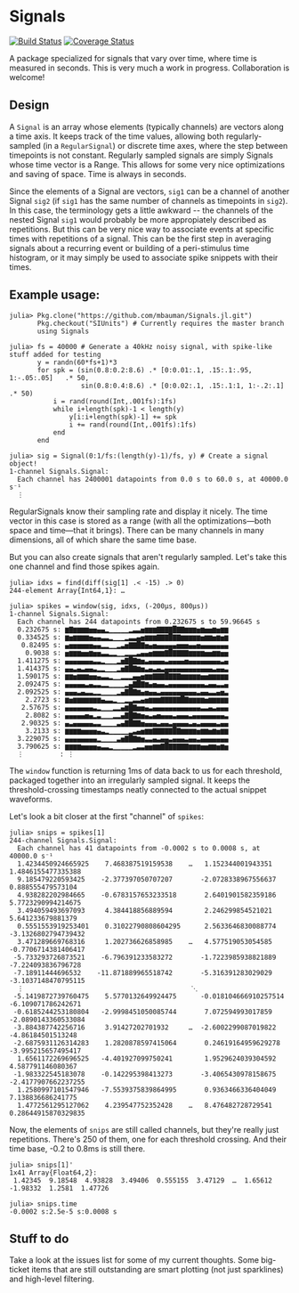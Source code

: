 # Signals

[![Build Status](https://travis-ci.org/mbauman/Signals.jl.svg?branch=master)](https://travis-ci.org/mbauman/Signals.jl) [![Coverage Status](https://img.shields.io/coveralls/mbauman/Signals.jl.svg)](https://coveralls.io/r/mbauman/Signals.jl)

A package specialized for signals that vary over time, where time is measured in seconds.  This is very much a work in progress.  Collaboration is welcome!

## Design

A `Signal` is an array whose elements (typically channels) are vectors along a time axis. It keeps track of the time values, allowing both regularly-sampled (in a `RegularSignal`) or discrete time axes, where the step between timepoints is not constant.  Regularly sampled signals are simply Signals whose time vector is a Range.  This allows for some very nice optimizations and saving of space.  Time is always in seconds.

Since the elements of a Signal are vectors, `sig1` can be a channel of another Signal `sig2` (if `sig1` has the same number of channels as timepoints in `sig2`).  In this case, the terminology gets a little awkward -- the channels of the nested Signal `sig1` would probably be more appropiately described as repetitions. But this can be very nice way to associate events at specific times with repetitions of a signal.  This can be the first step in averaging signals about a recurring event or building of a peri-stimulus time histogram, or it may simply be used to associate spike snippets with their times.

## Example usage:

    julia> Pkg.clone("https://github.com/mbauman/Signals.jl.git")
           Pkg.checkout("SIUnits") # Currently requires the master branch
           using Signals
           
    julia> fs = 40000 # Generate a 40kHz noisy signal, with spike-like stuff added for testing
           y = randn(60*fs+1)*3
           for spk = (sin(0.8:0.2:8.6) .* [0:0.01:.1, .15:.1:.95, 1:-.05:.05]   .* 50,
                      sin(0.8:0.4:8.6) .* [0:0.02:.1, .15:.1:1, 1:-.2:.1] .* 50)
               i = rand(round(Int,.001fs):1fs)
               while i+length(spk)-1 < length(y)
                   y[i:i+length(spk)-1] += spk
                   i += rand(round(Int,.001fs):1fs)
               end
           end
        
    julia> sig = Signal(0:1/fs:(length(y)-1)/fs, y) # Create a signal object!
    1-channel Signals.Signal:
      Each channel has 2400001 datapoints from 0.0 s to 60.0 s, at 40000.0 s⁻¹
      ⋮

RegularSignals know their sampling rate and display it nicely. The time vector in this case is stored as a range (with all the optimizations—both space and time—that it brings).  There can be many channels in many dimensions, all of which share the same time base.

But you can also create signals that aren't regularly sampled.  Let's take this one channel and find those spikes again.

    julia> idxs = find(diff(sig[1] .< -15) .> 0)
    244-element Array{Int64,1}: …
    
    julia> spikes = window(sig, idxs, (-200μs, 800μs))
    1-channel Signals.Signal:
      Each channel has 244 datapoints from 0.232675 s to 59.96645 s
      0.232675 s: ▆▇▆▆▆▆▅▅▄▄▂▁▁▁▁▁▂▃▃▅▆▆▆▇▇▇▇█▇▇▆▆▆▅▆▅▅▆▅▆▆
      0.334525 s: ▆▅▆▆▆▆▅▄▄▃▃▂▁▁▁▂▃▃▄▅▆▆▆▇▇▇█▇▇▆▆▆▆▆▅▆▆▅▆▅▆
       0.82495 s: ▄▅▅▅▅▅▅▄▄▂▂▁▁▂▃▅▇▇█▇▅▄▅▄▄▄▄▄▅▅▅▄▄▅▄▄▄▄▄▄▄
        0.9038 s: ▅▆▆▆▅▅▆▅▅▃▃▂▂▁▁▂▂▂▃▄▄▅▆▆▆▇█▇▇▇▇▆▆▆▆▅▅▆▆▅▅
      1.411275 s: ▄▄▄▄▄▄▄▃▃▂▁▁▁▂▅▇█▇▆▅▃▄▄▄▄▃▄▄▄▄▅▄▄▄▄▄▄▄▄▃▄
      1.414375 s: ▄▄▃▄▃▄▄▃▂▂▁▁▁▂▅▇█▇▆▅▃▄▃▄▃▄▄▄▄▄▄▄▄▄▄▄▄▃▄▄▃
      1.590175 s: ▆▆▅▆▆▆▅▅▄▃▃▂▁▁▂▂▂▄▄▅▆▆▇▇▇█▇▇▇▆▆▆▆▆▅▅▆▆▆▆▆
      2.092475 s: ▄▄▄▄▄▃▄▃▃▂▂▁▁▁▁▂▄▇█▇▆▄▅▄▄▃▄▄▄▄▄▄▄▄▄▃▄▄▃▃▄
      2.092525 s: ▄▄▄▃▄▃▃▂▂▁▁▁▁▂▄▇█▇▆▄▅▄▄▃▄▄▄▄▄▄▄▄▄▃▄▄▃▃▄▅▃
        2.2723 s: ▆▅▆▆▆▆▆▆▆▄▃▃▂▁▁▂▂▃▃▄▅▆▆▆▇▇▇▇▇█▇▆▆▆▆▅▆▆▆▆▆
       2.57675 s: ▄▄▄▄▄▄▄▃▂▁▁▁▂▂▄▆█▇▅▅▄▃▄▄▄▄▄▄▄▄▄▄▄▄▃▃▄▃▄▄▄
        2.8082 s: ▄▄▄▄▄▅▄▂▃▁▁▁▂▂▄▇█▇▆▅▄▃▄▅▄▄▄▃▄▄▄▃▄▄▄▄▄▄▄▄▃
       2.90325 s: ▄▃▄▄▄▄▄▃▃▁▁▁▁▃▄▇█▇▇▅▄▄▄▃▄▄▃▄▄▄▄▃▄▃▄▄▄▄▃▄▄
        3.2133 s: ▆▆▆▆▅▅▅▅▄▃▂▁▁▁▁▁▂▃▄▅▆▆▇▇▇▇▇█▇▆▆▆▆▅▆▆▅▆▅▆▆
      3.229075 s: ▄▄▄▄▄▄▄▄▂▁▁▁▁▃▅▇█▇▆▅▃▃▄▃▄▄▃▄▄▄▃▄▄▃▄▄▄▄▄▄▄
      3.790625 s: ▆▆▆▆▅▅▅▅▄▃▃▂▁▁▁▁▁▂▃▃▅▅▆▆▇█▇▇▇▇▇▆▆▆▅▅▆▆▅▆▅
      ⋮         : ⋮

The `window` function is returning 1ms of data back to us for each threshold, packaged together into an irregularly sampled signal.  It keeps the threshold-crossing timestamps neatly connected to the actual snippet waveforms.

Let's look a bit closer at the first "channel" of `spikes`:

    julia> snips = spikes[1]
    244-channel Signals.Signal:
      Each channel has 41 datapoints from -0.0002 s to 0.0008 s, at 40000.0 s⁻¹
      1.4234450924665925    7.468387519159538    …   1.152344001943351      1.4846155477335388
      9.185479220593425    -2.377397050707207       -2.0728338967556637     0.888555479573104
      4.938282202984665    -0.6783157653233518       2.6401901582359186     5.7723290994214675
      3.494059493697093     4.384418856889594        2.246299854521021      5.641233679881379
      0.5551553919253401    0.31022790808604295      2.5633646830088774    -3.1326802794739432
      3.471289669768316     1.202736626858985    …   4.577519053054585     -0.7706714381406417
     -5.733293726873521    -6.796391233583272       -1.7223985938821889    -7.224093836796728
     -7.18911444696532    -11.871889965518742       -5.316391283029029     -3.1037148470795115
      ⋮                                          ⋱
     -5.1419872739760475    5.5770132649924475      -0.018104666910257514  -6.109071786242671
     -0.6185244253180804   -2.9998451050085744       7.072594993017859     -2.0890143360533084
     -3.884387742256716     3.91427202701932     …  -2.6002299087019822    -4.86184501513248
     -2.6875931126314283    1.2820878597415064       0.24619164959629278   -3.995215657495417
      1.6561172269696525   -4.401927099750241        1.9529624039304592     4.587791146080367
     -1.983322545183078    -0.142295398413273       -3.4065430978158675    -2.4177907662237255
      1.2580997101547946   -7.5539375839864995       0.9363466336404049     7.138836686241775
      1.4772561295127062    4.239547752352428    …   8.476482728729541      0.28644915870329835
  
Now, the elements of `snips` are still called channels, but they're really just repetitions.  There's 250 of them, one for each threshold crossing.  And their time base, -0.2 to 0.8ms is still there.

    julia> snips[1]'
    1x41 Array{Float64,2}:
     1.42345  9.18548  4.93828  3.49406  0.555155  3.47129  …  1.65612  -1.98332  1.2581  1.47726

    julia> snips.time
    -0.0002 s:2.5e-5 s:0.0008 s

## Stuff to do

Take a look at the issues list for some of my current thoughts.  Some big-ticket items that are still outstanding are smart plotting (not just sparklines) and high-level filtering.
